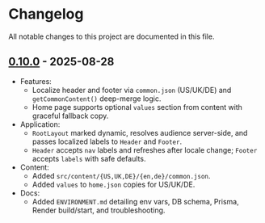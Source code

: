 # Changelog

All notable changes to this project are documented in this file.

## [0.10.0] - 2025-08-28

- Features:
  - Localize header and footer via `common.json` (US/UK/DE) and `getCommonContent()` deep-merge logic.
  - Home page supports optional `values` section from content with graceful fallback copy.
- Application:
  - `RootLayout` marked dynamic, resolves audience server-side, and passes localized labels to `Header` and `Footer`.
  - `Header` accepts `nav` labels and refreshes after locale change; `Footer` accepts `labels` with safe defaults.
- Content:
  - Added `src/content/{US,UK,DE}/{en,de}/common.json`.
  - Added `values` to `home.json` copies for US/UK/DE.
- Docs:
  - Added `ENVIRONMENT.md` detailing env vars, DB schema, Prisma, Render build/start, and troubleshooting.

[0.10.0]: https://github.com/moduloro/klymb/compare/0.9.1...0.10.0
